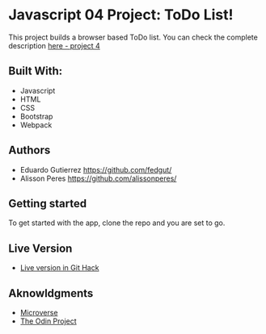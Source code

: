 # Javascript 04 Project: ToDo List!

This project builds a browser based ToDo list. You can check the complete description [here - project 4](https://www.theodinproject.com/courses/javascript/lessons/todo-list)

## Built With:

- Javascript
- HTML
- CSS
- Bootstrap
- Webpack

## Authors

- Eduardo Gutierrez https://github.com/fedgut/
- Alisson Peres https://github.com/alissonperes/

## Getting started

To get started with the app, clone the repo and you are set to go.

## Live Version
  - [Live version in Git Hack](https://raw.githack.com/alissonperes/mv_todolist/list-new-approach/dist/index.html)

## Aknowldgments

- [Microverse](https://www.microverse.org/)
- [The Odin Project](https://www.theodinproject.com)

